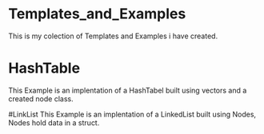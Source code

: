 # Templates_and_Examples
This is my colection of Templates and Examples i have created.

# HashTable
This Example is an implentation of a HashTabel built using vectors and a created node class.

#LinkList
This Example is an implentation of a LinkedList built using Nodes, Nodes hold data in a struct.
